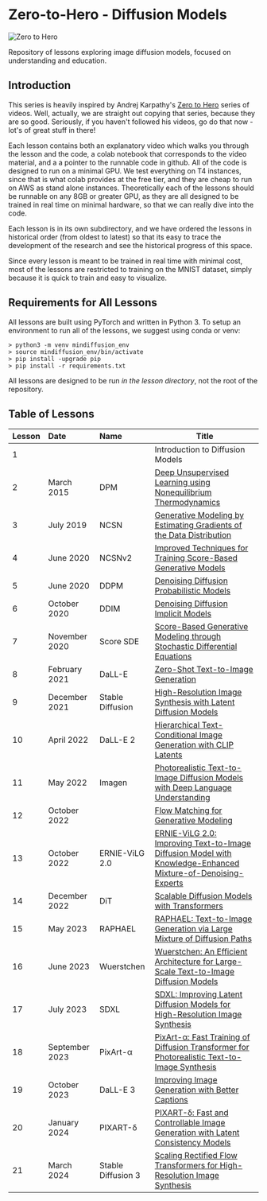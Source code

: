 # Zero-to-Hero - Diffusion Models
![Zero to Hero](https://drive.google.com/uc?export=view&id=1FfH6643JCYjnCq2JKFPs9wH64W_Rm_B2)

Repository of lessons exploring image diffusion models, focused on understanding and education.

## Introduction

This series is heavily inspired by Andrej Karpathy's [Zero to Hero](https://www.youtube.com/playlist?list=PLAqhIrjkxbuWI23v9cThsA9GvCAUhRvKZ) series of videos. Well, actually, we are straight out copying that series, because they are so good. Seriously, if you haven't followed his videos, go do that now - lot's of great stuff in there!

Each lesson contains both an explanatory video which walks you through the lesson and the code, a colab notebook that corresponds to the video material, and a a pointer to the runnable code in github. All of the code is designed to run on a minimal GPU. We test everything on T4 instances, since that is what colab provides at the free tier, and they are cheap to run on AWS as stand alone instances. Theoretically each of the lessons should be runnable on any 8GB or greater GPU, as they are all designed to be trained in real time on minimal hardware, so that we can really dive into the code.

Each lesson is in its own subdirectory, and we have ordered the lessons in historical order (from oldest to latest) so that its easy to trace the development of the research and see the historical progress of this space.

Since every lesson is meant to be trained in real time with minimal cost, most of the lessons are restricted to training on the MNIST dataset, simply because it is quick to train and easy to visualize.

## Requirements for All Lessons

All lessons are built using PyTorch and written in Python 3. To setup an environment to run all of the lessons, we suggest using conda or venv:

```
> python3 -m venv mindiffusion_env
> source mindiffusion_env/bin/activate
> pip install -upgrade pip
> pip install -r requirements.txt
```

All lessons are designed to be run *in the lesson directory*, not the root of the repository.

## Table of Lessons


Lesson | Date | Name |Title
:---- | :---- | :---- | ----
1 |  | | Introduction to Diffusion Models
2 | March 2015 | DPM | [Deep Unsupervised Learning using Nonequilibrium Thermodynamics](https://arxiv.org/abs/1503.03585)
3 | July 2019 | NCSN | [Generative Modeling by Estimating Gradients of the Data Distribution](https://arxiv.org/abs/1907.05600)
4 | June 2020 | NCSNv2 | [Improved Techniques for Training Score-Based Generative Models](https://arxiv.org/abs/2006.09011)
5 | June 2020 | DDPM | [Denoising Diffusion Probabilistic Models](https://arxiv.org/abs/2006.11239)
6 | October 2020 | DDIM | [Denoising Diffusion Implicit Models](https://arxiv.org/abs/2010.02502)
7 | November 2020 | Score SDE | [Score-Based Generative Modeling through Stochastic Differential Equations](https://arxiv.org/abs/2011.13456)
8 | February 2021 | DaLL-E | [Zero-Shot Text-to-Image Generation](https://arxiv.org/abs/2102.12092)
9 | December 2021 | Stable Diffusion | [High-Resolution Image Synthesis with Latent Diffusion Models](https://arxiv.org/abs/2112.10752)
10 | April 2022 | DaLL-E 2| [Hierarchical Text-Conditional Image Generation with CLIP Latents](https://arxiv.org/abs/2204.06125)
11 | May 2022 | Imagen | [Photorealistic Text-to-Image Diffusion Models with Deep Language Understanding](https://arxiv.org/abs/2205.11487)
12 | October 2022 | | [Flow Matching for Generative Modeling](https://arxiv.org/abs/2210.02747)
13 | October 2022 | ERNIE-ViLG 2.0 | [ERNIE-ViLG 2.0: Improving Text-to-Image Diffusion Model with Knowledge-Enhanced Mixture-of-Denoising-Experts](https://arxiv.org/abs/2210.15257)
14 | December 2022 | DiT | [Scalable Diffusion Models with Transformers](https://arxiv.org/abs/2212.09748)
15 | May 2023 | RAPHAEL | [RAPHAEL: Text-to-Image Generation via Large Mixture of Diffusion Paths](https://arxiv.org/abs/2305.18295)
16 | June 2023 | Wuerstchen | [Wuerstchen: An Efficient Architecture for Large-Scale Text-to-Image Diffusion Models](https://arxiv.org/abs/2306.00637)
17 | July 2023 | SDXL | [SDXL: Improving Latent Diffusion Models for High-Resolution Image Synthesis](https://arxiv.org/abs/2307.01952)
18 | September 2023 | PixArt-α | [PixArt-α: Fast Training of Diffusion Transformer for Photorealistic Text-to-Image Synthesis](https://arxiv.org/abs/2310.00426)
19 | October 2023 | DaLL-E 3 | [Improving Image Generation with Better Captions](https://cdn.openai.com/papers/dall-e-3.pdf)
20 | January 2024 | PIXART-δ | [PIXART-δ: Fast and Controllable Image Generation with Latent Consistency Models](https://arxiv.org/abs/2401.05252)
21 | March 2024 | Stable Diffusion 3 | [Scaling Rectified Flow Transformers for High-Resolution Image Synthesis](https://arxiv.org/abs/2403.03206)
